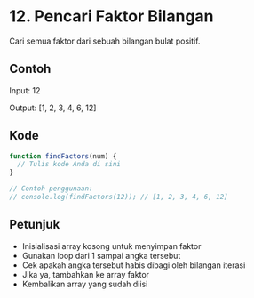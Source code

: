 # 12. Pencari Faktor Bilangan

Cari semua faktor dari sebuah bilangan bulat positif.

## Contoh

Input: 12

Output: [1, 2, 3, 4, 6, 12]

## Kode

```javascript
function findFactors(num) {
  // Tulis kode Anda di sini
}

// Contoh penggunaan:
// console.log(findFactors(12)); // [1, 2, 3, 4, 6, 12]
```

## Petunjuk
- Inisialisasi array kosong untuk menyimpan faktor
- Gunakan loop dari 1 sampai angka tersebut
- Cek apakah angka tersebut habis dibagi oleh bilangan iterasi
- Jika ya, tambahkan ke array faktor
- Kembalikan array yang sudah diisi
